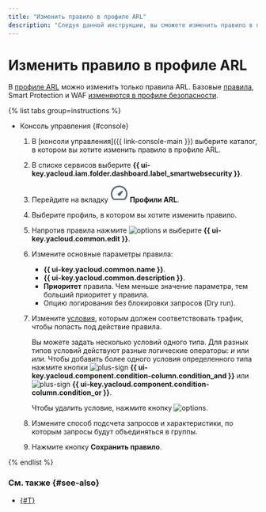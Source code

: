 ```yaml
---
title: "Изменить правило в профиле ARL"
description: "Следуя данной инструкции, вы сможете изменить правило в профиле ARL."
---
```


# Изменить правило в профиле ARL

В [профиле ARL](../concepts/arl.md) можно изменить только правила ARL. Базовые [правила](../concepts/rules.md), Smart Protection и WAF [изменяются в профиле безопасности](rule-update.md).

{% list tabs group=instructions %}

- Консоль управления {#console}

  1. В [консоли управления]({{ link-console-main }}) выберите каталог, в котором вы хотите изменить правило в профиле ARL.
  1. В списке сервисов выберите **{{ ui-key.yacloud.iam.folder.dashboard.label_smartwebsecurity }}**.
  1. Перейдите на вкладку ![image](../../_assets/smartwebsecurity/arl.svg) **Профили ARL**.
  1. Выберите профиль, в котором вы хотите изменить правило.
  1. Напротив правила нажмите ![options](../../_assets/console-icons/ellipsis.svg) и выберите **{{ ui-key.yacloud.common.edit }}**.
  1. Измените основные параметры правила:
      * **{{ ui-key.yacloud.common.name }}**.
      * **{{ ui-key.yacloud.common.description }}**.
      * **Приоритет** правила. Чем меньше значение параметра, тем больший приоритет у правила.
      * Опцию логирования без блокировки запросов (Dry run).
  1. Измените [условия](../concepts/conditions.md), которым должен соответствовать трафик, чтобы попасть под действие правила.
      
      Вы можете задать несколько условий одного типа. Для разных типов условий действуют разные логические операторы: _и_ или _или_. Чтобы добавить более одного условия определенного типа нажмите кнопки ![plus-sign](../../_assets/console-icons/plus.svg) **{{ ui-key.yacloud.component.condition-column.condition_and }}** или ![plus-sign](../../_assets/console-icons/plus.svg) **{{ ui-key.yacloud.component.condition-column.condition_or }}**.

      Чтобы удалить условие, нажмите кнопку ![options](../../_assets/console-icons/trash-bin.svg).
  1. Измените способ подсчета запросов и характеристики, по которым запросы будут объединяться в группы.
  1. Нажмите кнопку **Сохранить правило**.

{% endlist %}

### См. также {#see-also}

* [{#T}](rule-delete.md)
